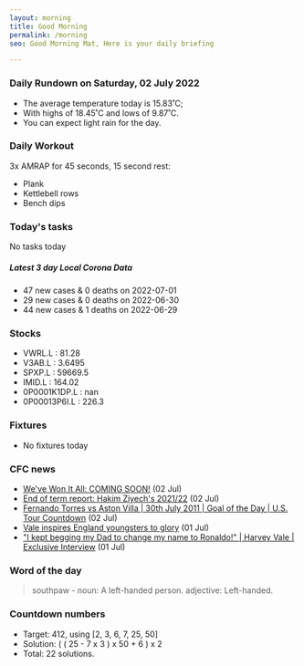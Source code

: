 ```yaml
---
layout: morning
title: Good Morning
permalink: /morning
seo: Good Morning Mat, Here is your daily briefing

---
```


<!-- weather_marker starts -->
### Daily Rundown on Saturday, 02 July 2022

- The average temperature today is 15.83˚C;
- With highs of 18.45˚C and lows of 9.87˚C.
- You can expect light rain for the day.

<!-- weather_marker ends -->

### Daily Workout
<!-- workout_marker starts -->
3x AMRAP for 45 seconds, 15 second rest:

- Plank
- Kettlebell rows
- Bench dips

<!-- workout_marker ends -->

### Today's tasks
<!-- task_marker starts -->
No tasks today
<!-- task_marker ends -->

<!-- c19_marker starts -->
##### Latest 3 day Local Corona Data

- 47 new cases & 0 deaths on 2022-07-01
- 29 new cases & 0 deaths on 2022-06-30
- 44 new cases & 1 deaths on 2022-06-29

<!-- c19_marker ends -->

### Stocks

<!-- stocks_marker starts -->

- VWRL.L : 81.28
- V3AB.L : 3.6495
- SPXP.L : 59669.5
- IMID.L : 164.02
- 0P0001K1DP.L : nan
- 0P00013P6I.L : 226.3

<!-- stocks_marker ends -->

### Fixtures

<!-- sports_marker starts -->

- No fixtures today
<!-- sports_marker ends -->

### CFC news

<!-- cfc_marker starts -->
- [We've Won It All: COMING SOON!](https://chelseafc.com/en/video/weve-won-it-all-coming-soon) (02 Jul)
- [End of term report: Hakim Ziyech's 2021/22](https://chelseafc.com/en/news/article/end-of-term-report-hakim-ziyechs-2021-22) (02 Jul)
- [Fernando Torres vs Aston Villa | 30th July 2011 | Goal of the Day | U.S. Tour Countdown](https://chelseafc.com/en/video/fernando-torres-vs-aston-villa-or-30th-july-2011-or-goal-of-the-day-or-u-s) (02 Jul)
- [Vale inspires England youngsters to glory](https://chelseafc.com/en/news/article/internationals-vale-captains-england-and-assists-in-european-under-19) (01 Jul)
- ["I kept begging my Dad to change my name to Ronaldo!" | Harvey Vale | Exclusive Interview](https://chelseafc.com/en/video/i-kept-begging-my-dad-to-change-my-name-to-ronaldo-harvey-vale-exclusive-i%E2%80%A6) (01 Jul)

<!-- cfc_marker ends -->

### Word of the day
<!-- word_marker starts -->

 > southpaw - noun: A left-handed person. adjective: Left-handed.

<!-- word_marker ends -->

### Countdown numbers
<!-- game_marker starts -->

- Target: 412, using [2, 3, 6, 7, 25, 50]
- Solution: ( ( 25 - 7 x 3 ) x 50 + 6 ) x 2
- Total: 22 solutions.

<!-- game_marker ends -->